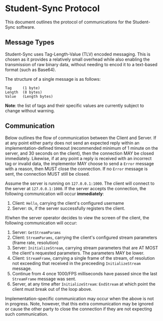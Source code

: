 # Student-Sync Protocol

This document outlines the protocol of communications for the Student-Sync software.

## Message Types

Student-Sync uses Tag-Length-Value (TLV) encoded messaging. This is chosen as it provides a relatively small overhead 
while also enabling the transmission of raw binary data, without needing to encod it to a text-based format (such as Base64).

The structure of a single message is as follows:

```
Tag		(1 byte)
Length	(8 bytes)
Value	(Length bytes)
```

**Note**: the list of tags and their specific values are currently subject to change without warning.

## Communication

Below outlines the flow of communication between the Client and Server. If at any point either party
does not send an expected reply within an implementation-defined timeout (recommended minimum of 1 minute 
on the server, and 30 seconds on the client), then the connection MAY be closed immediately. Likewise, if
at any point a reply is received with an incorrect tag or invalid data, the implementor MAY choose to send
a `Error` message with a reason, then MUST close the connection. If no `Error` message is sent, the connection
MUST still be closed.

Assume the server is running on `127.0.0.1:1000`. The client will connect to the server 
at `127.0.0.1:1000`. If the server accepts the connection, the following communication will
occur **immediately**:

1. Client: `Hello`, carrying the client's configured username
2. Server: `Ok`, if the server successfully registers the client.

If/when the server operator decides to view the screen of the client, the following communication
will occur:

1. Server: `GetStreamParams`
2. Client: `StreamParams`, carrying the client's configured stream parameters (frame rate, resolution)
3. Server: `InitializeStream`, carrying stream parameters that are AT MOST the client's requested parameters. The parameters MAY be lower.
4. Client: `StreamFrame`, carrying a single frame of the stream, of resolution not exceeding that received in the preceeding `InitializeStream` message.
5. Continue from 4 once 1000/FPS milliseconds have passed since the last `StreamFrame` message was sent.
6. Server, at any time after `InitializeStream`: `EndStream` at which point the client must break out of the loop above.

Implementation-specific communication may occur when the above is not in progress. Note, however, that this extra communication may be ignored
or cause the other party to close the connection if they are not expecting such communication.
